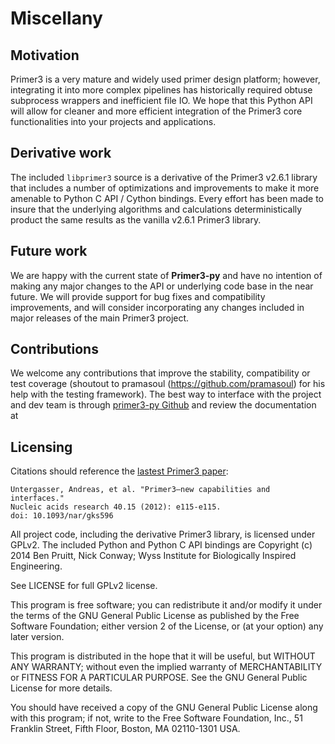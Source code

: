 # Miscellany

## Motivation

Primer3 is a very mature and widely used primer design platform; however,
integrating it into more complex pipelines has historically required obtuse
subprocess wrappers and inefficient file IO. We hope that this Python API will
allow for cleaner and more efficient integration of the Primer3 core
functionalities into your projects and applications.

## Derivative work

The included `libprimer3` source is a derivative of the Primer3 v2.6.1
library that includes a number of optimizations and improvements to make it
more amenable to Python C API / Cython bindings. Every effort has been made
to insure that the underlying algorithms and calculations deterministically
product the same results as the vanilla v2.6.1 Primer3 library.

## Future work

We are happy with the current state of **Primer3-py** and have no intention of
making any major changes to the API or underlying code base in the near future.
We will provide support for bug fixes and compatibility improvements, and will
consider incorporating any changes included in major releases of the main
Primer3 project.

## Contributions

We welcome any contributions that improve the stability, compatibility or
test coverage (shoutout to pramasoul (<https://github.com/pramasoul>) for his
help with the testing framework). The best way to interface with the
project and dev team is through [primer3-py Github](<https://github.com/libnano/primer3-py>)
and review the documentation at [](quickstart.md#Contributing)

## Licensing

Citations should reference the [lastest Primer3 paper](http://nar.oxfordjournals.org/content/early/2012/06/21/nar.gks596):

```
Untergasser, Andreas, et al. "Primer3—new capabilities and interfaces."
Nucleic acids research 40.15 (2012): e115-e115.
doi: 10.1093/nar/gks596
```

All project code, including the derivative Primer3 library, is licensed
under GPLv2. The included Python and Python C API bindings are
Copyright (c) 2014 Ben Pruitt, Nick Conway; Wyss Institute for
Biologically Inspired Engineering.

See LICENSE for full GPLv2 license.

This program is free software; you can redistribute it and/or modify
it under the terms of the GNU General Public License as published by
the Free Software Foundation; either version 2 of the License, or
(at your option) any later version.

This program is distributed in the hope that it will be useful,
but WITHOUT ANY WARRANTY; without even the implied warranty of
MERCHANTABILITY or FITNESS FOR A PARTICULAR PURPOSE.  See the
GNU General Public License for more details.

You should have received a copy of the GNU General Public License along
with this program; if not, write to the Free Software Foundation, Inc.,
51 Franklin Street, Fifth Floor, Boston, MA 02110-1301 USA.
